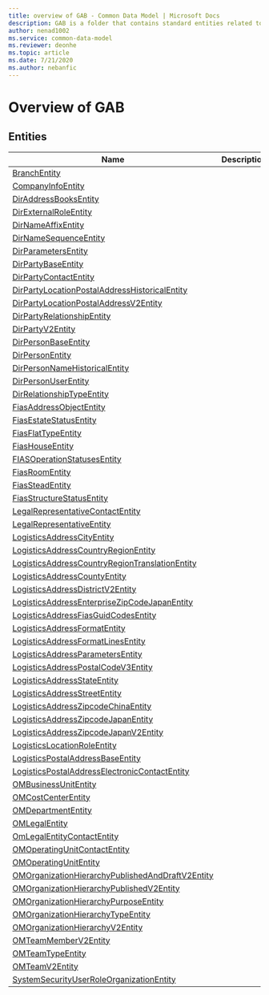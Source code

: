 ```yaml
---
title: overview of GAB - Common Data Model | Microsoft Docs
description: GAB is a folder that contains standard entities related to the Common Data Model.
author: nenad1002
ms.service: common-data-model
ms.reviewer: deonhe
ms.topic: article
ms.date: 7/21/2020
ms.author: nebanfic
---
```


# Overview of GAB


## Entities

|Name|Description|
|---|---|
|[BranchEntity](BranchEntity.md)||
|[CompanyInfoEntity](CompanyInfoEntity.md)||
|[DirAddressBooksEntity](DirAddressBooksEntity.md)||
|[DirExternalRoleEntity](DirExternalRoleEntity.md)||
|[DirNameAffixEntity](DirNameAffixEntity.md)||
|[DirNameSequenceEntity](DirNameSequenceEntity.md)||
|[DirParametersEntity](DirParametersEntity.md)||
|[DirPartyBaseEntity](DirPartyBaseEntity.md)||
|[DirPartyContactEntity](DirPartyContactEntity.md)||
|[DirPartyLocationPostalAddressHistoricalEntity](DirPartyLocationPostalAddressHistoricalEntity.md)||
|[DirPartyLocationPostalAddressV2Entity](DirPartyLocationPostalAddressV2Entity.md)||
|[DirPartyRelationshipEntity](DirPartyRelationshipEntity.md)||
|[DirPartyV2Entity](DirPartyV2Entity.md)||
|[DirPersonBaseEntity](DirPersonBaseEntity.md)||
|[DirPersonEntity](DirPersonEntity.md)||
|[DirPersonNameHistoricalEntity](DirPersonNameHistoricalEntity.md)||
|[DirPersonUserEntity](DirPersonUserEntity.md)||
|[DirRelationshipTypeEntity](DirRelationshipTypeEntity.md)||
|[FiasAddressObjectEntity](FiasAddressObjectEntity.md)||
|[FiasEstateStatusEntity](FiasEstateStatusEntity.md)||
|[FiasFlatTypeEntity](FiasFlatTypeEntity.md)||
|[FiasHouseEntity](FiasHouseEntity.md)||
|[FIASOperationStatusesEntity](FIASOperationStatusesEntity.md)||
|[FiasRoomEntity](FiasRoomEntity.md)||
|[FiasSteadEntity](FiasSteadEntity.md)||
|[FiasStructureStatusEntity](FiasStructureStatusEntity.md)||
|[LegalRepresentativeContactEntity](LegalRepresentativeContactEntity.md)||
|[LegalRepresentativeEntity](LegalRepresentativeEntity.md)||
|[LogisticsAddressCityEntity](LogisticsAddressCityEntity.md)||
|[LogisticsAddressCountryRegionEntity](LogisticsAddressCountryRegionEntity.md)||
|[LogisticsAddressCountryRegionTranslationEntity](LogisticsAddressCountryRegionTranslationEntity.md)||
|[LogisticsAddressCountyEntity](LogisticsAddressCountyEntity.md)||
|[LogisticsAddressDistrictV2Entity](LogisticsAddressDistrictV2Entity.md)||
|[LogisticsAddressEnterpriseZipCodeJapanEntity](LogisticsAddressEnterpriseZipCodeJapanEntity.md)||
|[LogisticsAddressFiasGuidCodesEntity](LogisticsAddressFiasGuidCodesEntity.md)||
|[LogisticsAddressFormatEntity](LogisticsAddressFormatEntity.md)||
|[LogisticsAddressFormatLinesEntity](LogisticsAddressFormatLinesEntity.md)||
|[LogisticsAddressParametersEntity](LogisticsAddressParametersEntity.md)||
|[LogisticsAddressPostalCodeV3Entity](LogisticsAddressPostalCodeV3Entity.md)||
|[LogisticsAddressStateEntity](LogisticsAddressStateEntity.md)||
|[LogisticsAddressStreetEntity](LogisticsAddressStreetEntity.md)||
|[LogisticsAddressZipcodeChinaEntity](LogisticsAddressZipcodeChinaEntity.md)||
|[LogisticsAddressZipcodeJapanEntity](LogisticsAddressZipcodeJapanEntity.md)||
|[LogisticsAddressZipcodeJapanV2Entity](LogisticsAddressZipcodeJapanV2Entity.md)||
|[LogisticsLocationRoleEntity](LogisticsLocationRoleEntity.md)||
|[LogisticsPostalAddressBaseEntity](LogisticsPostalAddressBaseEntity.md)||
|[LogisticsPostalAddressElectronicContactEntity](LogisticsPostalAddressElectronicContactEntity.md)||
|[OMBusinessUnitEntity](OMBusinessUnitEntity.md)||
|[OMCostCenterEntity](OMCostCenterEntity.md)||
|[OMDepartmentEntity](OMDepartmentEntity.md)||
|[OMLegalEntity](OMLegalEntity.md)||
|[OmLegalEntityContactEntity](OmLegalEntityContactEntity.md)||
|[OMOperatingUnitContactEntity](OMOperatingUnitContactEntity.md)||
|[OMOperatingUnitEntity](OMOperatingUnitEntity.md)||
|[OMOrganizationHierarchyPublishedAndDraftV2Entity](OMOrganizationHierarchyPublishedAndDraftV2Entity.md)||
|[OMOrganizationHierarchyPublishedV2Entity](OMOrganizationHierarchyPublishedV2Entity.md)||
|[OMOrganizationHierarchyPurposeEntity](OMOrganizationHierarchyPurposeEntity.md)||
|[OMOrganizationHierarchyTypeEntity](OMOrganizationHierarchyTypeEntity.md)||
|[OMOrganizationHierarchyV2Entity](OMOrganizationHierarchyV2Entity.md)||
|[OMTeamMemberV2Entity](OMTeamMemberV2Entity.md)||
|[OMTeamTypeEntity](OMTeamTypeEntity.md)||
|[OMTeamV2Entity](OMTeamV2Entity.md)||
|[SystemSecurityUserRoleOrganizationEntity](SystemSecurityUserRoleOrganizationEntity.md)||
